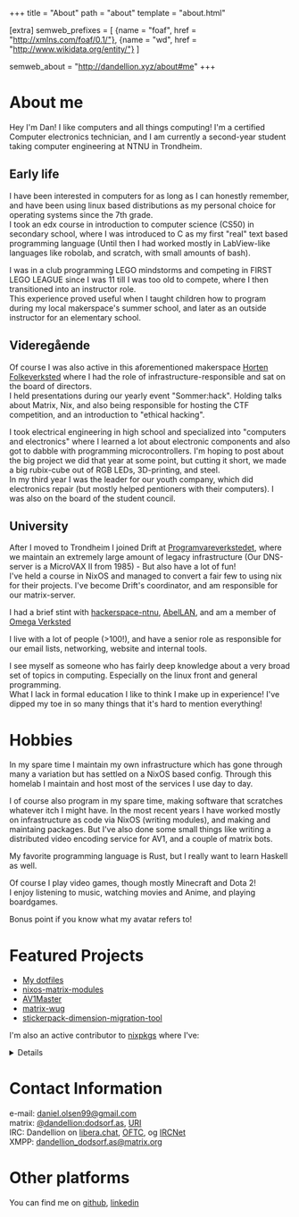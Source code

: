 +++
title = "About"
path = "about"
template = "about.html"

[extra]
semweb_prefixes = [
    {name = "foaf", href = "http://xmlns.com/foaf/0.1/"},
    {name = "wd", href = "http://www.wikidata.org/entity/"}
]

semweb_about = "http://dandellion.xyz/about#me"
+++

<link rel="foaf:primaryTopic" href="http://dandellion.xyz/about#me" />

# About me
Hey I'm <span property="foaf:nick">Dan</span>! I like computers and all things computing! I'm a certified Computer electronics technician,
and I am currently a second-year student taking computer engineering at NTNU in Trondheim.

## Early life

I have been interested in computers for as long as I can honestly remember, and have been using linux based distributions as my personal choice for operating systems since the 7th grade.  
I took an edx course in introduction to computer science (CS50) in secondary school, where I was introduced to C as my first "real" text based programming language
(Until then I had worked mostly in LabView-like languages like robolab, and scratch, with small amounts of bash).

I was in a club programming LEGO mindstorms and competing in FIRST LEGO LEAGUE since I was 11 till I was too old to compete, where I then transitioned into an instructor role.   
This experience proved useful when I taught children how to program during my local makerspace's summer school, and later as an outside instructor for an elementary school.

## Videregående

Of course I was also active in this aforementioned makerspace <span property="foaf:member" about="http://folkeverkstedet.com" resource="http://dandellion.xyz/about#me">[Horten Folkeverksted](https://folkeverkstedet.com/)</span> where I had the role of infrastructure-responsible and sat on the board of directors.  
I held presentations during our yearly event "Sommer:hack". Holding talks about Matrix, Nix, and also being responsible for hosting the CTF competition, and an introduction to "ethical hacking".  

I took electrical engineering in high school and specialized into "computers and electronics" where I learned a lot about electronic components and also got to dabble with programming microcontrollers.
I'm hoping to post about the big project we did that year at some point, but cutting it short, we made a big rubix-cube out of RGB LEDs, 3D-printing, and steel.  
In my third year I was the leader for our youth company, which did electronics repair (but mostly helped pentioners with their computers). I was also on the board of the student council.

## University

After I moved to Trondheim I joined Drift at <span about="wd:Q113262282" property="foaf:member" resource="http://dandellion.xyz/about#me">[Programvareverkstedet](https://www.pvv.ntnu.no/)</span>, where we maintain an extremely large amount of legacy infrastructure (Our DNS-server is a MicroVAX II from 1985) - But also have a lot of fun!  
I've held a course in NixOS and managed to convert a fair few to using nix for their projects. I've become Drift's coordinator, and am responsible for our matrix-server.

I had a brief stint with [hackerspace-ntnu](https://www.hackerspace-ntnu.no/), [AbelLAN](https://abakus.no/pages/grupper/49-abellan), and am a member of [Omega Verksted](https://www.omegav.ntnu.no/)

I live with a lot of people (>100!), and have a senior role as responsible for our email lists, networking, website and internal tools.

I see myself as someone who has fairly deep knowledge about a very broad set of topics in computing. Especially on the linux front and general programming.  
What I lack in formal education I like to think I make up in experience! I've dipped my toe in so many things that it's hard to mention everything!

# Hobbies

In my spare time I maintain my own infrastructure which has gone through many a variation but has settled on a NixOS based config.
Through this homelab I maintain and host most of the services I use day to day.

I of course also program in my spare time, making software that scratches whatever itch I might have.
In the most recent years I have worked mostly on infrastructure as code via NixOS (writing modules), and making and maintaing packages.
But I've also done some small things like writing a distributed video encoding service for AV1, and a couple of matrix bots.

My favorite programming language is Rust, but I really want to learn Haskell as well.

Of course I play video games, though mostly Minecraft and Dota 2!  
I enjoy listening to music, watching movies and Anime, and playing boardgames.

Bonus point if you know what my avatar refers to!

# Featured Projects

* [My dotfiles](https://github.com/dali99/nix-dotfiles)
* [nixos-matrix-modules](https://github.com/dali99/nixos-matrix-modules)
* [AV1Master](https://github.com/dali99/AV1Master)
* [matrix-wug](https://github.com/dali99/matrix-wug)
* [stickerpack-dimension-migration-tool](https://github.com/dali99/stickerpack-dimension-migration-tool)

I'm also an active contributor to [nixpkgs](https://github.com/NixOS/nixpkgs) where I've:

<details>

* [Maintained](https://github.com/NixOS/nixpkgs/commits/master/pkgs/applications/graphics/hydrus/default.nix?author=dali99) and [improved](https://github.com/NixOS/nixpkgs/pull/131298) the hydrus package.
* [Fixed a systemd unit-name regression](https://github.com/NixOS/nixpkgs/pull/177273) and [made sure services didn't have too long descriptions](https://github.com/NixOS/nixpkgs/pull/157022)
* [Upgraded liquidsoap from 1.x to 2.x](https://github.com/NixOS/nixpkgs/pull/140777)
* [Broke gstreamer by adding butteraugli and vmaf support to libaom](https://github.com/NixOS/nixpkgs/pull/159461), [but fixed it again for both gstreamer and libjxl](https://github.com/NixOS/nixpkgs/pull/177374)
* Fixed static compilation of [libjxl](https://github.com/NixOS/nixpkgs/pull/179102) and [libaom](https://github.com/NixOS/nixpkgs/pull/179266) (with lots of help)
* [Introduced the .mailmap file](https://github.com/NixOS/nixpkgs/pull/179266)
* Active in the matrix team

</details>

# Contact Information

e-mail: [daniel.olsen99@gmail.com](mailto:daniel.olsen99@gmail.com)  
matrix: [@dandellion:dodsorf.as](https://matrix.to/#/@dandellion:dodsorf.as), [URI](matrix:u/dandellion:dodsorf.as)  
IRC: Dandellion on [libera.chat](https://libera.chat), [OFTC](https://oftc.net/), og [IRCNet](https://www.ircnet.com)  
XMPP: [dandellion_dodsorf.as@matrix.org](xmpp:dandellion_dodsorf.as@matrix.org)  

# Other platforms

You can find me on [github](https://github.com/dali99), [linkedin](https://www.linkedin.com/in/dandellion)
